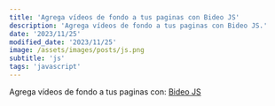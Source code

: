 ```yaml
---
title: 'Agrega vídeos de fondo a tus paginas con Bideo JS'
description: 'Agrega vídeos de fondo a tus paginas con Bideo JS.'
date: '2023/11/25'
modified_date: '2023/11/25'
image: /assets/images/posts/js.png
subtitle: 'js'
tags: 'javascript'
---
```


Agrega vídeos de fondo a tus paginas con: [Bideo JS](https://rishabhp.github.io/bideo.js/)
